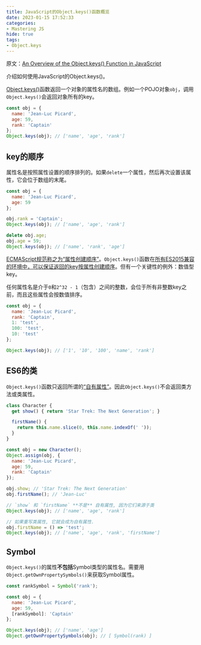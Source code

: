 ```yaml
---
title: JavaScript的Object.keys()函数概览
date: 2023-01-15 17:52:33
categories:
- Mastering JS
hide: true
tags:
- Object.keys
---
```


原文：[An Overview of the Object.keys() Function in JavaScript](https://masteringjs.io/tutorials/fundamentals/keys)

介绍如何使用JavaScript的Object.keys()。

<!-- more -->

[Object.keys()](https://developer.mozilla.org/en-US/docs/Web/JavaScript/Reference/Global_Objects/Object/keys)函数返回一个对象的属性名的数组。例如一个POJO对象`obj`，调用`Object.keys()`会返回对象所有的key。

```javascript
const obj = {
  name: 'Jean-Luc Picard',
  age: 59,
  rank: 'Captain'
};
Object.keys(obj); // ['name', 'age', 'rank']
```

## key的顺序

属性名是按照属性设置的顺序排列的。如果`delete`一个属性，然后再次设置该属性，它会位于数组的末尾。

```javascript
const obj = {
  name: 'Jean-Luc Picard',
  age: 59
};

obj.rank = 'Captain';
Object.keys(obj); // ['name', 'age', 'rank']

delete obj.age;
obj.age = 59;
Object.keys(obj); // ['name', 'rank', 'age']
```

[ECMAScript规范称之为“属性创建顺序”](http://www.ecma-international.org/ecma-262/6.0/#sec-ordinary-object-internal-methods-and-internal-slots-ownpropertykeys)。`Object.keys()`函数在[所有ES2015兼容的环境中，可以保证返回的key按属性创建顺序](https://www.stefanjudis.com/today-i-learned/property-order-is-predictable-in-javascript-objects-since-es2015/#the-internal-code-ownpropertykeys-code-method)。但有一个关键性的例外：数值型key。

任何属性名是介于`0`和`2^32 - 1`（包含）之间的整数，会位于所有非整数key之前，而且这些属性会按数值排序。

```javascript
const obj = {
  name: 'Jean-Luc Picard',
  rank: 'Captain',
  1: 'test',
  100: 'test',
  10: 'test'
};

Object.keys(obj); // ['1', '10', '100', 'name', 'rank']
```

## ES6的类

`Object.keys()`函数只返回所谓的[“自有属性”](https://masteringjs.io/tutorials/fundamentals/hasownproperty)。因此`Object.keys()`不会返回类方法或类属性。

```javascript
class Character {
  get show() { return 'Star Trek: The Next Generation'; }

  firstName() {
    return this.name.slice(0, this.name.indexOf(' '));
  }
}

const obj = new Character();
Object.assign(obj, {
  name: 'Jean-Luc Picard',
  age: 59,
  rank: 'Captain'
});

obj.show; // 'Star Trek: The Next Generation'
obj.firstName(); // 'Jean-Luc'

// `show` 和 `firstName` **不是** 自有属性, 因为它们来源于类
Object.keys(obj); // ['name', 'age', 'rank']

// 如果重写类属性, 它就会成为自有属性.
obj.firstName = () => 'test';
Object.keys(obj); // ['name', 'age', 'rank', 'firstName']
```

## Symbol

`Object.keys()`的属性**不包括**Symbol类型的属性名。需要用`Object.getOwnPropertySymbols()`来获取Symbol属性。

```javascript
const rankSymbol = Symbol('rank');

const obj = {
  name: 'Jean-Luc Picard',
  age: 59,
  [rankSymbol]: 'Captain'
};

Object.keys(obj); // ['name', 'age']
Object.getOwnPropertySymbols(obj); // [ Symbol(rank) ]
```